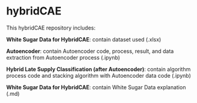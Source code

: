 # hybridCAE

This hybridCAE repository includes:  

**White Sugar Data for HybridCAE**: contain dataset used (.xlsx)    

**Autoencoder**: contain Autoencoder code, process, result, and data extraction from Autoencoder process (.ipynb)  

**Hybrid Late Supply Classification (after Autoencoder)**: contain algorithm process code and stacking algorithm with Autoencoder data code (.ipynb)  

**White Sugar Data for HybridCAE**: contain White Sugar Data explanation  (.md)
